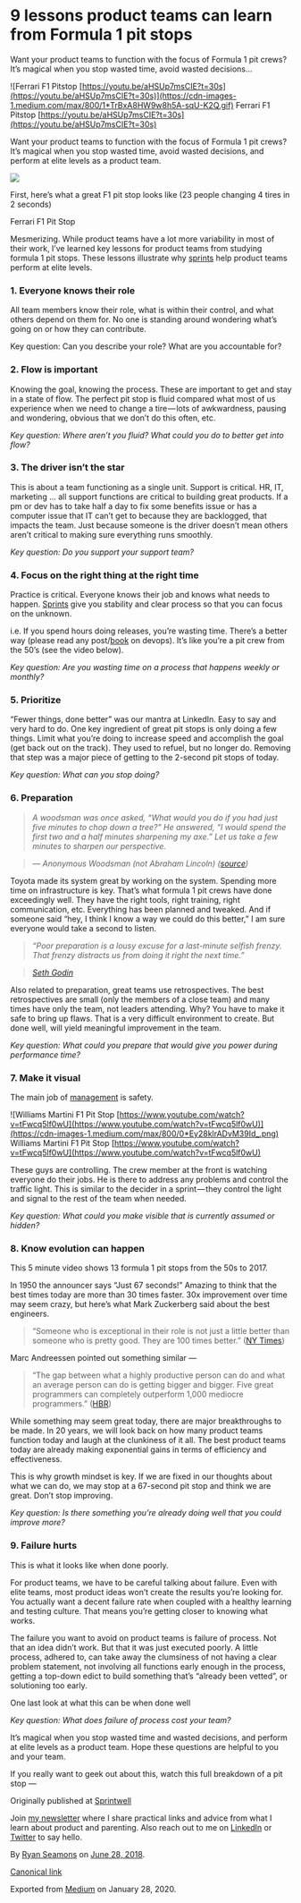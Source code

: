 # 9 lessons product teams can learn from Formula 1 pit stops

Want your product teams to function with the focus of Formula 1 pit crews? It’s magical when you stop wasted time, avoid wasted decisions…

![Ferrari F1 Pitstop [https://youtu.be/aHSUp7msCIE?t=30s](https://youtu.be/aHSUp7msCIE?t=30s)](https://cdn-images-1.medium.com/max/800/1*TrBxA8HW9w8h5A-sqU-K2Q.gif)
Ferrari F1 Pitstop [https://youtu.be/aHSUp7msCIE?t=30s](https://youtu.be/aHSUp7msCIE?t=30s)

Want your product teams to function with the focus of Formula 1 pit crews? It’s magical when you stop wasted time, avoid wasted decisions, and perform at elite levels as a product team.

[![](https://cdn-images-1.medium.com/max/800/1*4yiFgiM1SIAyjgbfNbSkiw.png)](https://ryanseamons.substack.com/)

First, here’s what a great F1 pit stop looks like (23 people changing 4 tires in 2 seconds)

Ferrari F1 Pit Stop

Mesmerizing. While product teams have a lot more variability in most of their work, I’ve learned key lessons for product teams from studying formula 1 pit stops. These lessons illustrate why [sprints](https://blog.sprintwell.com/design-sprints/) help product teams perform at elite levels.

### 1\. Everyone knows their role

All team members know their role, what is within their control, and what others depend on them for. No one is standing around wondering what’s going on or how they can contribute.

Key question: Can you describe your role? What are you accountable for?

### 2\. Flow is important

Knowing the goal, knowing the process. These are important to get and stay in a state of flow. The perfect pit stop is fluid compared what most of us experience when we need to change a tire — lots of awkwardness, pausing and wondering, obvious that we don’t do this often, etc.

_Key question: Where aren’t you fluid? What could you do to better get into flow?_

### 3\. The driver isn’t the star

This is about a team functioning as a single unit. Support is critical. HR, IT, marketing … all support functions are critical to building great products. If a pm or dev has to take half a day to fix some benefits issue or has a computer issue that IT can’t get to because they are backlogged, that impacts the team. Just because someone is the driver doesn’t mean others aren’t critical to making sure everything runs smoothly.

_Key question: Do you support your support team?_

### 4\. Focus on the right thing at the right time

Practice is critical. Everyone knows their job and knows what needs to happen. [Sprints](https://blog.sprintwell.com/design-sprints/) give you stability and clear process so that you can focus on the unknown.

i.e. If you spend hours doing releases, you’re wasting time. There’s a better way (please read any post/[book](https://hackernoon.com/tagged/book) on devops). It’s like you’re a pit crew from the 50’s (see the video below).

_Key question: Are you wasting time on a process that happens weekly or monthly?_

### 5\. Prioritize

“Fewer things, done better” was our mantra at LinkedIn. Easy to say and very hard to do. One key ingredient of great pit stops is only doing a few things. Limit what you’re doing to increase speed and accomplish the goal (get back out on the track). They used to refuel, but no longer do. Removing that step was a major piece of getting to the 2-second pit stops of today.

_Key question: What can you stop doing?_

### 6\. Preparation

> _A woodsman was once asked, “What would you do if you had just five minutes to chop down a tree?” He answered, “I would spend the first two and a half minutes sharpening my axe.” Let us take a few minutes to sharpen our perspective._

> _— Anonymous Woodsman (not Abraham Lincoln) (_[_source_](https://quoteinvestigator.com/2014/03/29/sharp-axe/)_)_

Toyota made its system great by working on the system. Spending more time on infrastructure is key. That’s what formula 1 pit crews have done exceedingly well. They have the right tools, right training, right communication, etc. Everything has been planned and tweaked. And if someone said “hey, I think I know a way we could do this better,” I am sure everyone would take a second to listen.

> _“Poor preparation is a lousy excuse for a last-minute selfish frenzy. That frenzy distracts us from doing it right the next time.”_

> [_Seth Godin_](https://seths.blog/2018/06/cold-yeast/)

Also related to preparation, great teams use retrospectives. The best retrospectives are small (only the members of a close team) and many times have only the team, not leaders attending. Why? You have to make it safe to bring up flaws. That is a very difficult environment to create. But done well, will yield meaningful improvement in the team.

_Key question: What could you prepare that would give you power during performance time?_

### 7\. Make it visual

The main job of [management](https://hackernoon.com/tagged/management) is safety.

![Williams Martini F1 Pit Stop [https://www.youtube.com/watch?v=tFwcq5lf0wU](https://www.youtube.com/watch?v=tFwcq5lf0wU)](https://cdn-images-1.medium.com/max/800/0*Ey28klrADvM39Id_.png)
Williams Martini F1 Pit Stop [https://www.youtube.com/watch?v=tFwcq5lf0wU](https://www.youtube.com/watch?v=tFwcq5lf0wU)

These guys are controlling. The crew member at the front is watching everyone do their jobs. He is there to address any problems and control the traffic light. This is similar to the decider in a sprint — they control the light and signal to the rest of the team when needed.

_Key question: What could you make visible that is currently assumed or hidden?_

### 8\. Know evolution can happen

This 5 minute video shows 13 formula 1 pit stops from the 50s to 2017.

In 1950 the announcer says “Just 67 seconds!” Amazing to think that the best times today are more than 30 times faster. 30x improvement over time may seem crazy, but here’s what Mark Zuckerberg said about the best engineers.

> “Someone who is exceptional in their role is not just a little better than someone who is pretty good. They are 100 times better.” ([NY Times](https://www.nytimes.com/2011/05/18/technology/18talent.html?_r=2&ref=todayspaper))

Marc Andreessen pointed out something similar —

> “The gap between what a highly productive person can do and what an average person can do is getting bigger and bigger. Five great programmers can completely outperform 1,000 mediocre programmers.” ([HBR](https://hbr.org/2011/06/great-people-are-overrated))

While something may seem great today, there are major breakthroughs to be made. In 20 years, we will look back on how many product teams function today and laugh at the clunkiness of it all. The best product teams today are already making exponential gains in terms of efficiency and effectiveness.

This is why growth mindset is key. If we are fixed in our thoughts about what we can do, we may stop at a 67-second pit stop and think we are great. Don’t stop improving.

_Key question: Is there something you’re already doing well that you could improve more?_

### 9\. Failure hurts

This is what it looks like when done poorly.

For product teams, we have to be careful talking about failure. Even with elite teams, most product ideas won’t create the results you’re looking for. You actually want a decent failure rate when coupled with a healthy learning and testing culture. That means you’re getting closer to knowing what works.

The failure you want to avoid on product teams is failure of process. Not that an idea didn’t work. But that it was just executed poorly. A little process, adhered to, can take away the clumsiness of not having a clear problem statement, not involving all functions early enough in the process, getting a top-down edict to build something that’s “already been vetted”, or solutioning too early.

One last look at what this can be when done well

_Key question: What does failure of process cost your team?_

It’s magical when you stop wasted time and wasted decisions, and perform at elite levels as a product team. Hope these questions are helpful to you and your team.

If you really want to geek out about this, watch this full breakdown of a pit stop —

Originally published at [Sprintwell](https://blog.sprintwell.com/9-lessons-product-teams-can-learn-from-formula-1-pit-stops/)

Join [my newsletter](https://ryanseamons.com/) where I share practical links and advice from what I learn about product and parenting. Also reach out to me on [LinkedIn](https://linkedin.com/in/ryanseamons) or [Twitter](https://twitter.com/ryanseamons) to say hello.

By [Ryan Seamons](https://medium.com/@ryanseamons) on [June 28, 2018](https://medium.com/p/a2e23e22f9c).

[Canonical link](https://medium.com/@ryanseamons/8-lessons-product-teams-can-learn-from-formula-1-pit-stops-a2e23e22f9c)

Exported from [Medium](https://medium.com) on January 28, 2020.